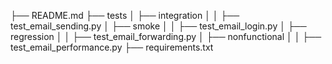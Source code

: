 ├── README.md
├── tests
│   ├── integration
│   │   ├── test_email_sending.py
│   ├── smoke
│   │   ├── test_email_login.py
│   ├── regression
│   │   ├── test_email_forwarding.py
│   ├── nonfunctional
│   │   ├── test_email_performance.py
├── requirements.txt
